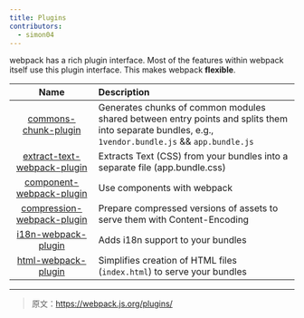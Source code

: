 ```yaml
---
title: Plugins
contributors:
  - simon04
---
```


webpack has a rich plugin interface. Most of the features within webpack itself use this plugin interface. This makes webpack **flexible**.

|Name|Description|
|:--:|:----------|
|[commons-chunk-plugin](/plugins/commons-chunk-plugin)|Generates chunks of common modules shared between entry points and splits them into separate  bundles, e.g., `1vendor.bundle.js` && `app.bundle.js`|
|[extract-text-webpack-plugin](/plugins/extract-text-webpack-plugin)|Extracts Text (CSS) from your bundles into a separate file (app.bundle.css)|
|[component-webpack-plugin](/plugins/component-webpack-plugin)|Use components with webpack|
|[compression-webpack-plugin](/plugins/compression-webpack-plugin)|Prepare compressed versions of assets to serve them with Content-Encoding|
|[i18n-webpack-plugin](/plugins/i18n-webpack-plugin)|Adds i18n support to your bundles|
|[html-webpack-plugin](/plugins/html-webpack-plugin)| Simplifies creation of HTML files (`index.html`) to serve your bundles|

***

> 原文：https://webpack.js.org/plugins/